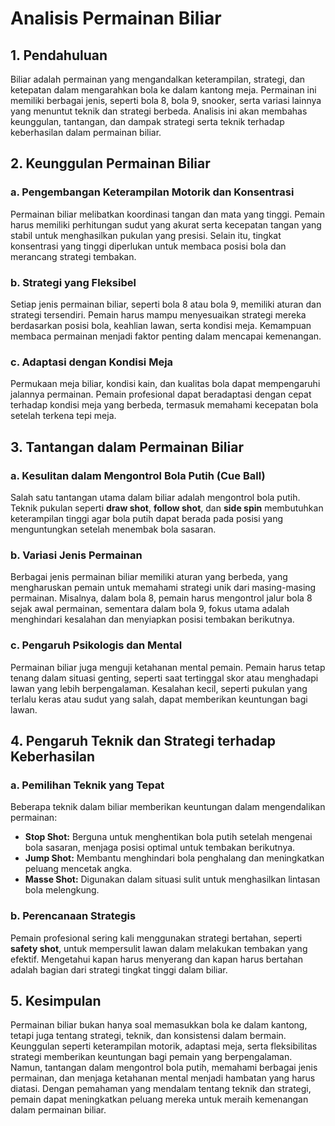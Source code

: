 # Analisis Permainan Biliar

## 1. Pendahuluan
Biliar adalah permainan yang mengandalkan keterampilan, strategi, dan ketepatan dalam mengarahkan bola ke dalam kantong meja. Permainan ini memiliki berbagai jenis, seperti bola 8, bola 9, snooker, serta variasi lainnya yang menuntut teknik dan strategi berbeda. Analisis ini akan membahas keunggulan, tantangan, dan dampak strategi serta teknik terhadap keberhasilan dalam permainan biliar.

## 2. Keunggulan Permainan Biliar

### a. Pengembangan Keterampilan Motorik dan Konsentrasi
Permainan biliar melibatkan koordinasi tangan dan mata yang tinggi. Pemain harus memiliki perhitungan sudut yang akurat serta kecepatan tangan yang stabil untuk menghasilkan pukulan yang presisi. Selain itu, tingkat konsentrasi yang tinggi diperlukan untuk membaca posisi bola dan merancang strategi tembakan.

### b. Strategi yang Fleksibel
Setiap jenis permainan biliar, seperti bola 8 atau bola 9, memiliki aturan dan strategi tersendiri. Pemain harus mampu menyesuaikan strategi mereka berdasarkan posisi bola, keahlian lawan, serta kondisi meja. Kemampuan membaca permainan menjadi faktor penting dalam mencapai kemenangan.

### c. Adaptasi dengan Kondisi Meja
Permukaan meja biliar, kondisi kain, dan kualitas bola dapat mempengaruhi jalannya permainan. Pemain profesional dapat beradaptasi dengan cepat terhadap kondisi meja yang berbeda, termasuk memahami kecepatan bola setelah terkena tepi meja.

## 3. Tantangan dalam Permainan Biliar

### a. Kesulitan dalam Mengontrol Bola Putih (Cue Ball)
Salah satu tantangan utama dalam biliar adalah mengontrol bola putih. Teknik pukulan seperti **draw shot**, **follow shot**, dan **side spin** membutuhkan keterampilan tinggi agar bola putih dapat berada pada posisi yang menguntungkan setelah menembak bola sasaran.

### b. Variasi Jenis Permainan
Berbagai jenis permainan biliar memiliki aturan yang berbeda, yang mengharuskan pemain untuk memahami strategi unik dari masing-masing permainan. Misalnya, dalam bola 8, pemain harus mengontrol jalur bola 8 sejak awal permainan, sementara dalam bola 9, fokus utama adalah menghindari kesalahan dan menyiapkan posisi tembakan berikutnya.

### c. Pengaruh Psikologis dan Mental
Permainan biliar juga menguji ketahanan mental pemain. Pemain harus tetap tenang dalam situasi genting, seperti saat tertinggal skor atau menghadapi lawan yang lebih berpengalaman. Kesalahan kecil, seperti pukulan yang terlalu keras atau sudut yang salah, dapat memberikan keuntungan bagi lawan.

## 4. Pengaruh Teknik dan Strategi terhadap Keberhasilan

### a. Pemilihan Teknik yang Tepat
Beberapa teknik dalam biliar memberikan keuntungan dalam mengendalikan permainan:
- **Stop Shot:** Berguna untuk menghentikan bola putih setelah mengenai bola sasaran, menjaga posisi optimal untuk tembakan berikutnya.
- **Jump Shot:** Membantu menghindari bola penghalang dan meningkatkan peluang mencetak angka.
- **Masse Shot:** Digunakan dalam situasi sulit untuk menghasilkan lintasan bola melengkung.

### b. Perencanaan Strategis
Pemain profesional sering kali menggunakan strategi bertahan, seperti **safety shot**, untuk mempersulit lawan dalam melakukan tembakan yang efektif. Mengetahui kapan harus menyerang dan kapan harus bertahan adalah bagian dari strategi tingkat tinggi dalam biliar.

## 5. Kesimpulan
Permainan biliar bukan hanya soal memasukkan bola ke dalam kantong, tetapi juga tentang strategi, teknik, dan konsistensi dalam bermain. Keunggulan seperti keterampilan motorik, adaptasi meja, serta fleksibilitas strategi memberikan keuntungan bagi pemain yang berpengalaman. Namun, tantangan dalam mengontrol bola putih, memahami berbagai jenis permainan, dan menjaga ketahanan mental menjadi hambatan yang harus diatasi. Dengan pemahaman yang mendalam tentang teknik dan strategi, pemain dapat meningkatkan peluang mereka untuk meraih kemenangan dalam permainan biliar.

